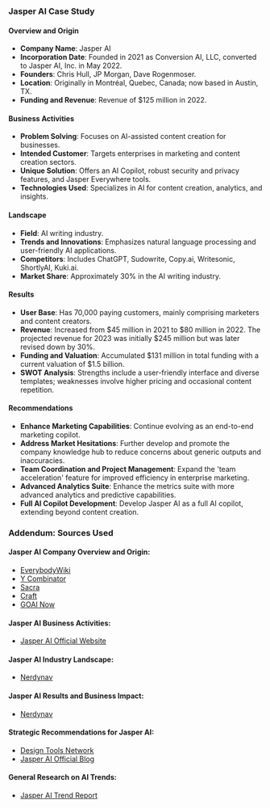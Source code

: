 ### Jasper AI Case Study

#### Overview and Origin
- **Company Name**: Jasper AI
- **Incorporation Date**: Founded in 2021 as Conversion AI, LLC, converted to Jasper AI, Inc. in May 2022.
- **Founders**: Chris Hull, JP Morgan, Dave Rogenmoser.
- **Location**: Originally in Montréal, Quebec, Canada; now based in Austin, TX.
- **Funding and Revenue**: Revenue of $125 million in 2022.

#### Business Activities
- **Problem Solving**: Focuses on AI-assisted content creation for businesses.
- **Intended Customer**: Targets enterprises in marketing and content creation sectors.
- **Unique Solution**: Offers an AI Copilot, robust security and privacy features, and Jasper Everywhere tools.
- **Technologies Used**: Specializes in AI for content creation, analytics, and insights.

#### Landscape
- **Field**: AI writing industry.
- **Trends and Innovations**: Emphasizes natural language processing and user-friendly AI applications.
- **Competitors**: Includes ChatGPT, Sudowrite, Copy.ai, Writesonic, ShortlyAI, Kuki.ai.
- **Market Share**: Approximately 30% in the AI writing industry.

#### Results
- **User Base**: Has 70,000 paying customers, mainly comprising marketers and content creators.
- **Revenue**: Increased from $45 million in 2021 to $80 million in 2022. The projected revenue for 2023 was initially $245 million but was later revised down by 30%.
- **Funding and Valuation**: Accumulated $131 million in total funding with a current valuation of $1.5 billion.
- **SWOT Analysis**: Strengths include a user-friendly interface and diverse templates; weaknesses involve higher pricing and occasional content repetition.

#### Recommendations
- **Enhance Marketing Capabilities**: Continue evolving as an end-to-end marketing copilot.
- **Address Market Hesitations**: Further develop and promote the company knowledge hub to reduce concerns about generic outputs and inaccuracies.
- **Team Coordination and Project Management**: Expand the 'team acceleration' feature for improved efficiency in enterprise marketing.
- **Advanced Analytics Suite**: Enhance the metrics suite with more advanced analytics and predictive capabilities.
- **Full AI Copilot Development**: Develop Jasper AI as a full AI copilot, extending beyond content creation.

### Addendum: Sources Used

#### Jasper AI Company Overview and Origin:
- [EverybodyWiki](https://en.everybodywiki.com/Jasper_AI)
- [Y Combinator](https://www.ycombinator.com/)
- [Sacra](https://sacra.com/)
- [Craft](https://craft.co/)
- [GOAI Now](https://goainow.com/)

#### Jasper AI Business Activities:
- [Jasper AI Official Website](https://www.jasper.ai/)

#### Jasper AI Industry Landscape:
- [Nerdynav](https://nerdynav.com/)

#### Jasper AI Results and Business Impact:
- [Nerdynav](https://nerdynav.com/)

#### Strategic Recommendations for Jasper AI:
- [Design Tools Network](https://designtoolsnetwork.com/)
- [Jasper AI Official Blog](https://www.jasper.ai/blog)

#### General Research on AI Trends:
- [Jasper AI Trend Report](https://www.jasper.ai/ai-in-business-trend-report)
